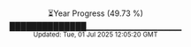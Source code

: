 <p align="center">
⏳Year Progress (49.73 %)<br>
██████████████▁▁▁▁▁▁▁▁▁▁▁▁▁▁▁▁ <br>
<sub>Updated: Tue, 01 Jul 2025 12:05:20 GMT</sub>
</p>

